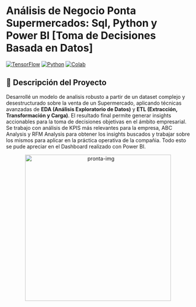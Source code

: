 # Análisis de Negocio Ponta Supermercados: Sql, Python y Power BI [Toma de Decisiones Basada en Datos]<br>
[![TensorFlow](https://img.shields.io/badge/TensorFlow-2.x-orange?logo=tensorflow)](https://www.tensorflow.org/)
[![Python](https://img.shields.io/badge/Python-3.7%2B-blue?logo=python)](https://www.python.org/)
[![Colab](https://colab.research.google.com/assets/colab-badge.svg)](https://colab.research.google.com/github/tu_usuario/tu_repositorio/blob/main/RedNeuronalBasicaConCapasOcultas.ipynb)

## 📌 Descripción del Proyecto
Desarrollé un modelo de analisis robusto a partir de un dataset complejo y desestructurado sobre la venta de un Supermercado, aplicando técnicas avanzadas de **EDA (Análisis Exploratorio de Datos)** y **ETL (Extracción, Transformación y Carga)**. El resultado final permite generar insights accionables para la toma de decisiones objetivas en el ámbito empresarial.<br>
Se trabajo con análisis de KPIS más relevantes para la empresa, ABC Analysis y RFM Analysis para obtener los insights buscados y trabajar sobre los mismos para aplicar en la práctica operativa de la compañia.
Todo esto se pude apreciar en el Dashboard realizado con Power BI.

<p align="center">
  <a href="https://postimg.cc/2qWjWh1K' target='_blank">
    <img src="https://i.postimg.cc/2qWjWh1K/pronta-img.png" border='0' alt="pronta-img" width="400">
  </a>
</p>                
